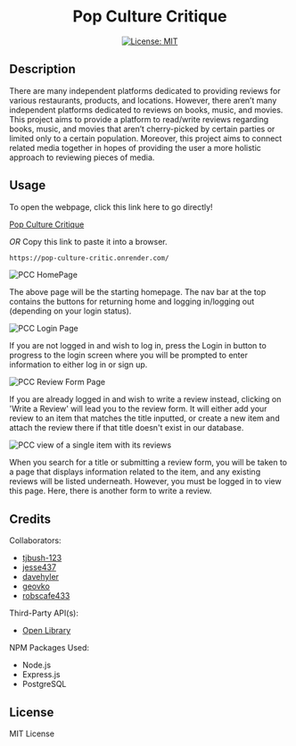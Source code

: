 <div align='center'>
  
# Pop Culture Critique

[![License: MIT](https://img.shields.io/badge/License-MIT-yellow.svg)](https://opensource.org/licenses/MIT)

</div>

## Description

There are many independent platforms dedicated to providing reviews for various restaurants, products, and locations. However, there aren’t many independent platforms dedicated to reviews on books, music, and movies. This project aims to provide a platform to read/write reviews regarding books, music, and movies that aren’t cherry-picked by certain parties or limited only to a certain population. Moreover, this project aims to connect related media together in hopes of providing the user a more holistic approach to reviewing pieces of media.

## Usage

To open the webpage, click this link here to go directly!

[Pop Culture Critique](https://pop-culture-critic.onrender.com/)

_OR_ Copy this link to paste it into a browser.

```md
https://pop-culture-critic.onrender.com/
```

![PCC HomePage](p2-home.png)

The above page will be the starting homepage. The nav bar at the top contains the buttons for returning home and logging in/logging out (depending on your login status).

![PCC Login Page](p2-login.png)

If you are not logged in and wish to log in, press the Login in button to progress to the login screen where you will be prompted to enter information to either log in or sign up.

![PCC Review Form Page](p2-review-form.png)

If you are already logged in and wish to write a review instead, clicking on 'Write a Review' will lead you to the review form. It will either add your review to an item that matches the title inputted, or create a new item and attach the review there if that title doesn't exist in our database.

![PCC view of a single item with its reviews](p2-view.png)

When you search for a title or submitting a review form, you will be taken to a page that displays information related to the item, and any existing reviews will be listed underneath. However, you must be logged in to view this page. Here, there is another form to write a review.

## Credits

Collaborators:

- [tjbush-123](https://github.com/tjbush-123)
- [jesse437](https://github.com/jesse437)
- [davehyler](https://github.com/davehyler)
- [geovko](https://github.com/geovko)
- [robscafe433](https://github.com/robscafe433)

Third-Party API(s):

- [Open Library](https://openlibrary.org/)

NPM Packages Used:

- Node.js
- Express.js
- PostgreSQL

## License

MIT License
